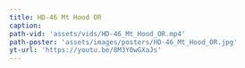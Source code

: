 ```yaml
---
title: HD-46 Mt Hood OR
caption:
path-vid: 'assets/vids/HD-46_Mt_Hood_OR.mp4'
path-poster: 'assets/images/posters/HD-46_Mt_Hood_OR.jpg'
yt-url: 'https://youtu.be/8M3Y0wGXaJs'
---
```

